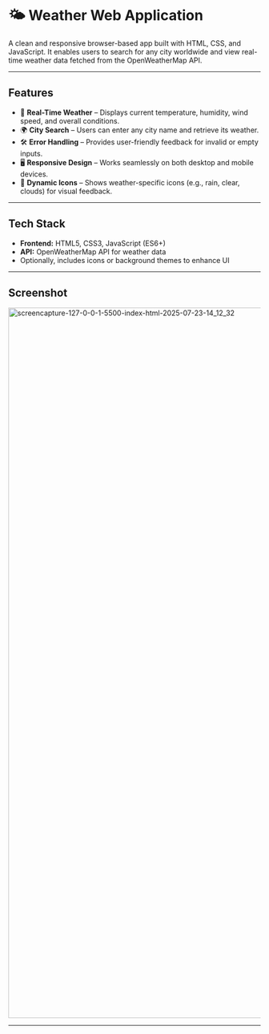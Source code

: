 # 🌤️ Weather Web Application

A clean and responsive browser-based app built with HTML, CSS, and JavaScript. It enables users to search for any city worldwide and view real-time weather data fetched from the OpenWeatherMap API.

---

## Features

* 🔄 **Real-Time Weather** – Displays current temperature, humidity, wind speed, and overall conditions.
* 🌍 **City Search** – Users can enter any city name and retrieve its weather.
* 🛠️ **Error Handling** – Provides user-friendly feedback for invalid or empty inputs.
* 🖥️ **Responsive Design** – Works seamlessly on both desktop and mobile devices.
* 🎨 **Dynamic Icons** – Shows weather-specific icons (e.g., rain, clear, clouds) for visual feedback.

---

## Tech Stack

* **Frontend:** HTML5, CSS3, JavaScript (ES6+)
* **API:** OpenWeatherMap API for weather data
* Optionally, includes icons or background themes to enhance UI

---

## Screenshot

<img width="1920" height="1417" alt="screencapture-127-0-0-1-5500-index-html-2025-07-23-14_12_32" src="https://github.com/user-attachments/assets/40bee052-82f6-4ff5-8249-318015bba519" />

---
